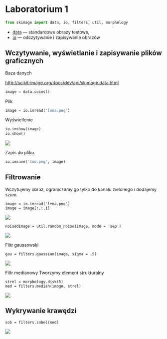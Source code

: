 # Laboratorium 1

```python
from skimage import data, io, filters, util, morphology
```

- [data](http://scikit-image.org/docs/dev/api/skimage.data.html) — standardowe obrazy testowe,
- [io](http://scikit-image.org/docs/dev/api/skimage.io.html) — odczytywanie i zapisywanie obrazów

## Wczytywanie, wyświetlanie i zapisywanie plików graficznych

Baza danych

http://scikit-image.org/docs/dev/api/skimage.data.html

```python
image = data.coins()
```

Plik

```python
image = io.imread('lena.png')
```

Wyświetlenie

```python
io.imshow(image)
io.show()
```

![](figures/ss1.png)

Zapis do pliku.

```python
io.imsave('foo.png', image)
```


## Filtrowanie

Wczytujemy obraz, ograniczamy go tylko do kanału zielonego i dodajemy szum.

```
image = io.imread('lena.png')
image = image[:,:,1]
```

![](figures/image.png)

```
noisedImage = util.random_noise(image, mode = 's&p')
```

![](figures/noisedImage.png)


Filtr gaussowski

```
gau = filters.gaussian(image, sigma = .5)
```

![](figures/gau.png)

Filtr medianowy Tworzymy element strukturalny

```
strel = morphology.disk(5)
med = filters.median(image, strel)
```

![](figures/med.png)

## Wykrywanie krawędzi

```
sob = filters.sobel(med)
```

![](figures/sob.png)
